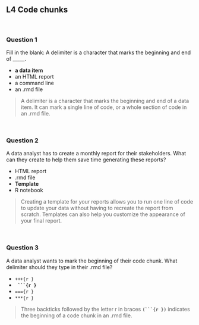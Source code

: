 ## L4 Code chunks

&nbsp;

### Question 1

Fill in the blank: A delimiter is a character that marks the beginning and end of _____. 

* **a data item**
* an HTML report
* a command line
* an .rmd file

> A delimiter is a character that marks the beginning and end of a data item. It can mark a single line of code, or a whole section of code in an .rmd file. 

&nbsp;

### Question 2

A data analyst has to create a monthly report for their stakeholders. What can they create to help them save time generating these reports?

* HTML report
* .rmd file
* **Template**
* R notebook

> Creating a template for your reports allows you to run one line of code to update your data without having to recreate the report from scratch. Templates can also help you customize the appearance of your final report. 

&nbsp;

### Question 3

A data analyst wants to mark the beginning of their code chunk. What delimiter should they type in their .rmd file? 

* `+++{r }`
* **` ```{r }`**
* `==={r }`
* `***{r }`

> Three backticks followed by the letter r in braces **`(```{r })`** indicates the beginning of a code chunk in an .rmd file. 
